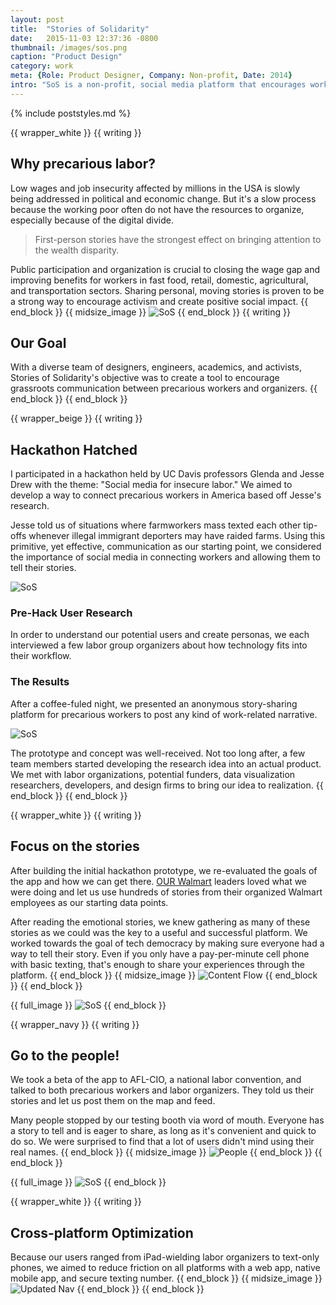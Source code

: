 ```yaml
---
layout: post
title:  "Stories of Solidarity"
date:   2015-11-03 12:37:36 -0800
thumbnail: /images/sos.png
caption: "Product Design"
category: work
meta: {Role: Product Designer, Company: Non-profit, Date: 2014}
intro: "SoS is a non-profit, social media platform that encourages workers in the low-wage, precarious workforce to build new forms of solidarity. It provides a way to anonymously speak up and safely organize."
---
```

{% include poststyles.md %}

{{ wrapper_white }}
{{ writing }}
## Why precarious labor?
Low wages and job insecurity affected by millions in the USA is slowly being addressed in political and economic change. But it's a slow process because the working poor often do not have the resources to organize, especially because of the digital divide.

>First-person stories have the strongest effect on bringing attention to the wealth disparity.

Public participation and organization is crucial to closing the wage gap and improving benefits for workers in fast food, retail, domestic, agricultural, and transportation sectors. Sharing personal, moving stories is proven to be a strong way to encourage activism and create positive social impact.
{{ end_block }}
{{ midsize_image }}
![SoS](/assets/sos-logo.jpg)
{{ end_block }}
{{ writing }}
## Our Goal
With a diverse team of designers, engineers, academics, and activists, Stories of Solidarity's objective was to create a tool to encourage grassroots communication between precarious workers and organizers.
{{ end_block }}
{{ end_block }}

{{ wrapper_beige }}
{{ writing }}
## Hackathon Hatched
I participated in a hackathon held by UC Davis professors Glenda and Jesse Drew with the theme: "Social media for insecure labor." We aimed to develop a way to connect precarious workers in America based off Jesse's research.

Jesse told us of situations where farmworkers mass texted each other tip-offs whenever illegal immigrant deporters may have raided farms. Using this primitive, yet effective, communication as our starting point, we considered the importance of social media in connecting workers and allowing them to tell their stories.

![SoS](/assets/sos-crew.jpg)

### Pre-Hack User Research
In order to understand our potential users and create personas, we each interviewed a few labor group organizers about how technology fits into their workflow.

### The Results
After a coffee-fuled night, we presented an anonymous story-sharing platform for precarious workers to post any kind of work-related narrative.

![SoS](/assets/sos-hack.png)

The prototype and concept was well-received. Not too long after, a few team members started developing the research idea into an actual product. We met with labor organizations, potential funders, data visualization researchers, developers, and design firms to bring our idea to realization.
{{ end_block }}
{{ end_block }}

{{ wrapper_white }}
{{ writing }}
## Focus on the stories
After building the initial hackathon prototype, we re-evaluated the goals of the app and how we can get there. [OUR Walmart](http://www.forrespect.org) leaders loved what we were doing and let us use hundreds of stories from their organized Walmart employees as our starting data points.

After reading the emotional stories, we knew gathering as many of these stories as we could was the key to a useful and successful platform. We worked towards the goal of tech democracy by making sure everyone had a way to tell their story. Even if you only have a pay-per-minute cell phone with basic texting, that's enough to share your experiences through the platform.
{{ end_block }}
{{ midsize_image }}
![Content Flow](/assets/sos-content.jpg)
{{ end_block }}
{{ end_block }}

{{ full_image }}
![SoS](/assets/sos-stories.png)
{{ end_block }}

{{ wrapper_navy }}
{{ writing }}
## Go to the people!
We took a beta of the app to AFL-CIO, a national labor convention, and talked to both precarious workers and labor organizers. They told us their stories and let us post them on the map and feed.

Many people stopped by our testing booth via word of mouth. Everyone has a story to tell and is eager to share, as long as it's convenient and quick to do so. We were surprised to find that a lot of users didn't mind using their real names.
{{ end_block }}
{{ midsize_image }}
![People](/assets/sos-people.jpg)
{{ end_block }}
{{ end_block }}

{{ full_image }}
![SoS](/assets/sos-platforms.jpg)
{{ end_block }}

{{ wrapper_white }}
{{ writing }}
## Cross-platform Optimization
Because our users ranged from iPad-wielding labor organizers to text-only phones, we aimed to reduce friction on all platforms with a web app, native mobile app, and secure texting number.
{{ end_block }}
{{ midsize_image }}
![Updated Nav](/assets/sos-topnav.png)
{{ end_block }}
{{ end_block }}
